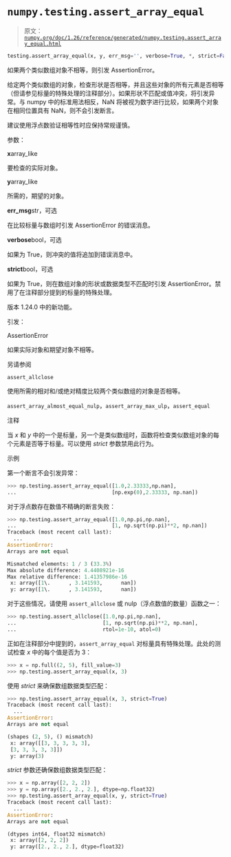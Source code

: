 # `numpy.testing.assert_array_equal`

> 原文：[`numpy.org/doc/1.26/reference/generated/numpy.testing.assert_array_equal.html`](https://numpy.org/doc/1.26/reference/generated/numpy.testing.assert_array_equal.html)

```py
testing.assert_array_equal(x, y, err_msg='', verbose=True, *, strict=False)
```

如果两个类似数组对象不相等，则引发 AssertionError。

给定两个类似数组的对象，检查形状是否相等，并且这些对象的所有元素是否相等（但请参见标量的特殊处理的注释部分）。如果形状不匹配或值冲突，将引发异常。与 numpy 中的标准用法相反，NaN 将被视为数字进行比较，如果两个对象在相同位置具有 NaN，则不会引发断言。

建议使用浮点数验证相等性时应保持常规谨慎。

参数：

**x**array_like

要检查的实际对象。

**y**array_like

所需的，期望的对象。

**err_msg**str，可选

在比较标量与数组时引发 AssertionError 的错误消息。

**verbose**bool，可选

如果为 True，则冲突的值将追加到错误消息中。

**strict**bool，可选

如果为 True，则在数组对象的形状或数据类型不匹配时引发 AssertionError。禁用了在注释部分提到的标量的特殊处理。

版本 1.24.0 中的新功能。

引发：

AssertionError

如果实际对象和期望对象不相等。

另请参阅

`assert_allclose`

使用所需的相对和/或绝对精度比较两个类似数组的对象是否相等。

`assert_array_almost_equal_nulp`，`assert_array_max_ulp`，`assert_equal`

注释

当 *x* 和 *y* 中的一个是标量，另一个是类似数组时，函数将检查类似数组对象的每个元素是否等于标量。可以使用 *strict* 参数禁用此行为。

示例

第一个断言不会引发异常：

```py
>>> np.testing.assert_array_equal([1.0,2.33333,np.nan],
...                               [np.exp(0),2.33333, np.nan]) 
```

对于浮点数存在数值不精确的断言失败：

```py
>>> np.testing.assert_array_equal([1.0,np.pi,np.nan],
...                               [1, np.sqrt(np.pi)**2, np.nan])
Traceback (most recent call last):
  ...
AssertionError:
Arrays are not equal

Mismatched elements: 1 / 3 (33.3%)
Max absolute difference: 4.4408921e-16
Max relative difference: 1.41357986e-16
 x: array([1\.      , 3.141593,      nan])
 y: array([1\.      , 3.141593,      nan]) 
```

对于这些情况，请使用 `assert_allclose` 或 nulp（浮点数值的数量）函数之一：

```py
>>> np.testing.assert_allclose([1.0,np.pi,np.nan],
...                            [1, np.sqrt(np.pi)**2, np.nan],
...                            rtol=1e-10, atol=0) 
```

正如在注释部分中提到的，`assert_array_equal` 对标量具有特殊处理。此处的测试检查 *x* 中的每个值是否为 3：

```py
>>> x = np.full((2, 5), fill_value=3)
>>> np.testing.assert_array_equal(x, 3) 
```

使用 *strict* 来确保数组数据类型匹配：

```py
>>> np.testing.assert_array_equal(x, 3, strict=True)
Traceback (most recent call last):
  ...
AssertionError:
Arrays are not equal

(shapes (2, 5), () mismatch)
 x: array([[3, 3, 3, 3, 3],
 [3, 3, 3, 3, 3]])
 y: array(3) 
```

*strict* 参数还确保数组数据类型匹配：

```py
>>> x = np.array([2, 2, 2])
>>> y = np.array([2., 2., 2.], dtype=np.float32)
>>> np.testing.assert_array_equal(x, y, strict=True)
Traceback (most recent call last):
  ...
AssertionError:
Arrays are not equal

(dtypes int64, float32 mismatch)
 x: array([2, 2, 2])
 y: array([2., 2., 2.], dtype=float32) 
```
